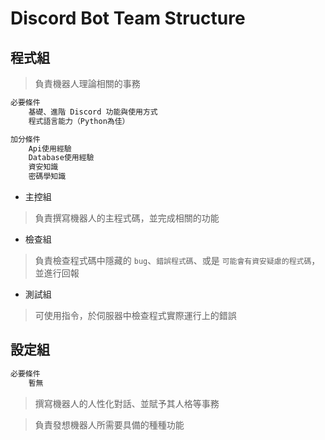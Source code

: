 # Discord Bot Team Structure

## 程式組

> 負責機器人理論相關的事務

```markdown
必要條件
    基礎、進階 Discord 功能與使用方式
    程式語言能力（Python為佳）

加分條件
    Api使用經驗
    Database使用經驗
    資安知識
    密碼學知識
```

* 主控組

> 負責撰寫機器人的主程式碼，並完成相關的功能

* 檢查組

> 負責檢查程式碼中隱藏的 `bug`、`錯誤程式碼`、或是 `可能會有資安疑慮的程式碼`，並進行回報

* 測試組

> 可使用指令，於伺服器中檢查程式實際運行上的錯誤

## 設定組

```markdown
必要條件
    暫無
```

> 撰寫機器人的人性化對話、並賦予其人格等事務

> 負責發想機器人所需要具備的種種功能

